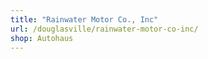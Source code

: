 ```yaml
---
title: "Rainwater Motor Co., Inc"
url: /douglasville/rainwater-motor-co-inc/
shop: Autohaus
---
```

